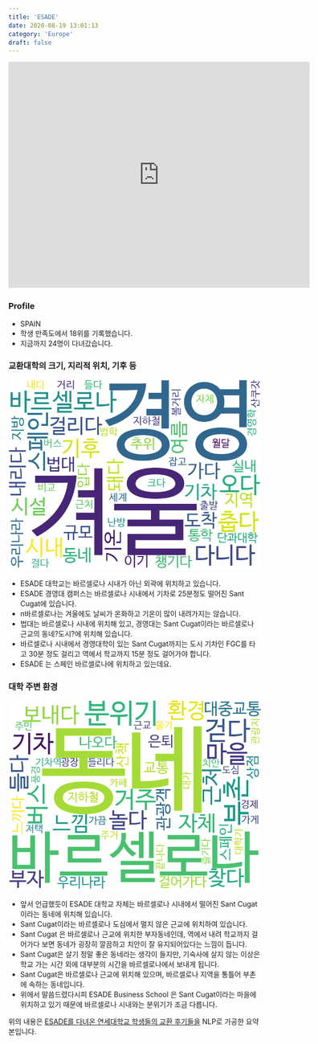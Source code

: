 ```yaml
---
title: 'ESADE'
date: 2020-08-19 13:01:13
category: 'Europe'
draft: false
---
```


<iframe
width="600"
height="450"
frameborder="0" style="border:0"
src="https://www.google.com/maps/embed/v1/place?key=AIzaSyC9e1AME-pVmWC4hBpFdu5S4dKzyepa3HQ&q=ESADE&center=41.3939315,2.114791&zoom=14" allowfullscreen>
</iframe>

### Profile

* SPAIN
* 학생 만족도에서 18위를 기록했습니다.
* 지금까지 24명이 다녀갔습니다. 

### 교환대학의 크기, 지리적 위치, 기후 등

![gen_info-WordCloud](../univ_wordclouds_okt/gen_info/ES000001_gen_info_okt.png)

* ESADE 대학교는 바르셀로나 시내가 아닌 외곽에 위치하고 있습니다.
* ESADE 경영대 캠퍼스는 바르셀로나 시내에서 기차로 25분정도 떨어진 Sant Cugat에 있습니다.
* n바르셀로나는 겨울에도 날씨가 온화하고 기온이 많이 내려가지는 않습니다.
* 법대는 바르셀로나 시내에 위치해 있고, 경영대는 Sant Cugat이라는 바르셀로나 근교의 동네?도시?에 위치해 있습니다.
* 바르셀로나 시내에서 경영대학이 있는 Sant Cugat까지는 도시 기차인 FGC를 타고 30분 정도 걸리고 역에서 학교까지 15분 정도 걸어가야 합니다.
* ESADE 는 스페인 바르셀로나에 위치하고 있는데요.


### 대학 주변 환경

![env_info-WordCloud](../univ_wordclouds_okt/env_info/ES000001_env_info_okt.png)

* 앞서 언급했듯이 ESADE 대학교 자체는 바르셀로나 시내에서 떨어진 Sant Cugat이라는 동네에 위치해 있습니다.
* Sant Cugat이라는 바르셀로나 도심에서 멀지 않은 근교에 위치하여 있습니다.
* Sant Cugat 은 바르셀로나 근교에 위치한 부자동네인데, 역에서 내려 학교까지 걸어가다 보면 동네가 굉장히 깔끔하고 치안이 잘 유지되어있다는 느낌이 듭니다.
* Sant Cugat은 살기 정말 좋은 동네라는 생각이 들지만, 기숙사에 살지 않는 이상은 학교 가는 시간 외에 대부분의 시간을 바르셀로나에서 보내게 됩니다.
* Sant Cugat은 바르셀로나 근교에 위치해 있으며, 바르셀로나 지역을 통틀어 부촌에 속하는 동네입니다.
* 위에서 말씀드렸다시피 ESADE Business School 은 Sant Cugat이라는 마을에 위치하고 있기 때문에 바르셀로나 시내와는 분위기가 조금 다릅니다.


위의 내용은 [ESADE를 다녀온 연세대학교 학생들의 교환 후기들을](http://oia.yonsei.ac.kr/partner/expReport.asp?ucode=ES000001&bgbn=A) NLP로 가공한 요약본입니다. 
